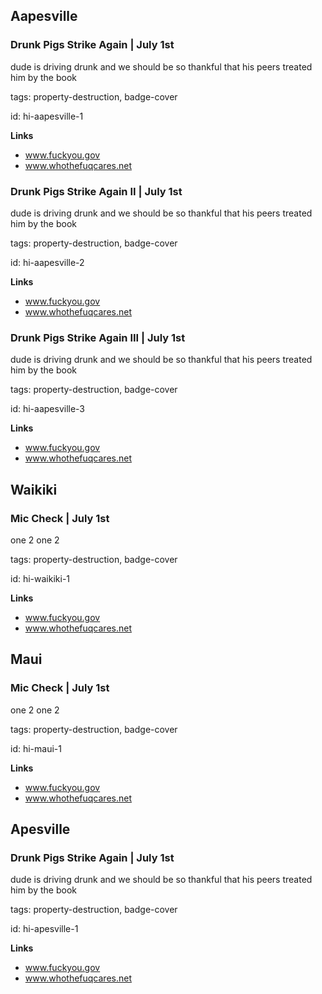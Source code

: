 ## Aapesville

### Drunk Pigs Strike Again | July 1st

dude is driving drunk and we should be so thankful that his peers treated him by the book

tags: property-destruction, badge-cover

id: hi-aapesville-1

**Links**

* www.fuckyou.gov
* www.whothefuqcares.net


### Drunk Pigs Strike Again II | July 1st

dude is driving drunk and we should be so thankful that his peers treated him by the book

tags: property-destruction, badge-cover

id: hi-aapesville-2

**Links**

* www.fuckyou.gov
* www.whothefuqcares.net


### Drunk Pigs Strike Again III | July 1st

dude is driving drunk and we should be so thankful that his peers treated him by the book

tags: property-destruction, badge-cover

id: hi-aapesville-3

**Links**

* www.fuckyou.gov
* www.whothefuqcares.net


## Waikiki

### Mic Check | July 1st

one 2 one 2

tags: property-destruction, badge-cover

id: hi-waikiki-1

**Links**

* www.fuckyou.gov
* www.whothefuqcares.net


## Maui

### Mic Check | July 1st

one 2 one 2

tags: property-destruction, badge-cover

id: hi-maui-1

**Links**

* www.fuckyou.gov
* www.whothefuqcares.net


## Apesville

### Drunk Pigs Strike Again | July 1st

dude is driving drunk and we should be so thankful that his peers treated him by the book

tags: property-destruction, badge-cover

id: hi-apesville-1

**Links**

* www.fuckyou.gov
* www.whothefuqcares.net


